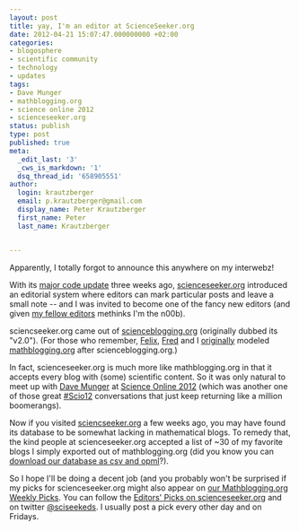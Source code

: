 ```yaml
---
layout: post
title: yay, I'm an editor at ScienceSeeker.org
date: 2012-04-21 15:07:47.000000000 +02:00
categories:
- blogosphere
- scientific community
- technology
- updates
tags:
- Dave Munger
- mathblogging.org
- science online 2012
- scienceseeker.org
status: publish
type: post
published: true
meta:
  _edit_last: '3'
  _cws_is_markdown: '1'
  dsq_thread_id: '658905551'
author:
  login: krautzberger
  email: p.krautzberger@gmail.com
  display_name: Peter Krautzberger
  first_name: Peter
  last_name: Krautzberger


---
```


Apparently, I totally forgot to announce this anywhere on my interwebz!

With its [major code update](http://scienceseeker.org/news/2012/04/03/introducing-new-features-and-new-editors/) three weeks ago, [scienceseeker.org](http://scienceseeker.org) introduced an editorial system where editors can mark particular posts and leave a small note -- and I was invited to become one of the fancy new editors (and given [my fellow editors](http://scienceseeker.org/news/2012/04/03/introducing-our-new-slate-of-editors/) methinks I'm the n00b).

sciencseeker.org came out of [scienceblogging.org](http://scienceblogging.org) (originally dubbed its "v2.0"). (For those who remember, [Felix](http://www.fbreuer.de), [Fred](http://ta.twi.tudelft.nl/wst/users/heymann/) and I [originally](http://mathblogging.wordpress.com/about/) modeled [mathblogging.org](http://mathblogging.org) after scienceblogging.org.)

In fact, scienceseeker.org is much more like mathblogging.org in that it accepts every blog with (some) scientific content. So it was only natural to meet up with [Dave Munger](http://twitter.com/#!/davemunger) at [Science Online 2012](http://scienceonline2012.com) (which was another one of those great [#Scio12](http://twitter.com/#!/search/%23scio12) conversations that just keep returning like a million boomerangs).

Now if you visited [sciencseeker.org](http://scienceseeker.org) a few weeks ago, you may have found its database to be somewhat lacking in mathematical blogs. To remedy that, the kind people at scienceseeker.org accepted a list of ~30 of my favorite blogs I simply exported out of mathblogging.org (did you know you can [download our database as csv and opml](http://www.mathblogging.org/feeds)?).

So I hope I'll be doing a decent job (and you probably won't be surprised if my picks for scienceseeker.org might also appear on [our Mathblogging.org Weekly Picks](http://mathblogging.wordpress.com/category/weekly-picks/). You can follow the [Editors' Picks on scienceseeker.org](http://scienceseeker.org/displayfeed/?type=post&filter0=modifier&value0=editorsPicks) and on twitter [@sciseekeds](http://twitter.com/#!/SciSeekEds). I usually post a pick every other day and on Fridays.